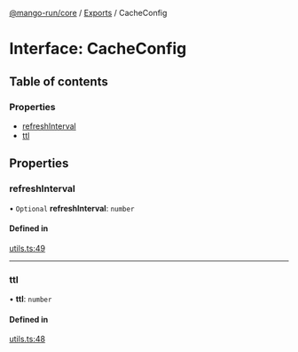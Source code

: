 [@mango-run/core](../README.md) / [Exports](../modules.md) / CacheConfig

# Interface: CacheConfig

## Table of contents

### Properties

- [refreshInterval](CacheConfig.md#refreshinterval)
- [ttl](CacheConfig.md#ttl)

## Properties

### refreshInterval

• `Optional` **refreshInterval**: `number`

#### Defined in

[utils.ts:49](https://github.com/mango-run/mango-run-core/blob/a90ccad/src/utils.ts#L49)

___

### ttl

• **ttl**: `number`

#### Defined in

[utils.ts:48](https://github.com/mango-run/mango-run-core/blob/a90ccad/src/utils.ts#L48)
